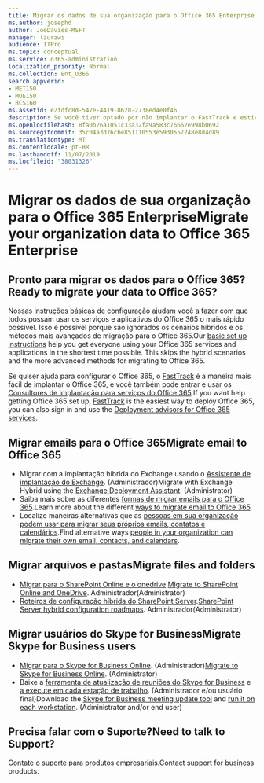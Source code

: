 ```yaml
---
title: Migrar os dados de sua organização para o Office 365 Enterprise
ms.author: josephd
author: JoeDavies-MSFT
manager: laurawi
audience: ITPro
ms.topic: conceptual
ms.service: o365-administration
localization_priority: Normal
ms.collection: Ent_O365
search.appverid:
- MET150
- MOE150
- BCS160
ms.assetid: e2fdfc8d-547e-4419-8628-2738ed4e0f46
description: Se você tiver optado por não implantar o FastTrack e estiver pronto para migrar dados para o Office 365, este é o lugar para começar.
ms.openlocfilehash: 8fa0b26a1051c33a32fa9a583c76662e998b0692
ms.sourcegitcommit: 35c04a3d76cbe851110553e5930557248e8d4d89
ms.translationtype: MT
ms.contentlocale: pt-BR
ms.lasthandoff: 11/07/2019
ms.locfileid: "38031326"
---
```

# <a name="migrate-your-organization-data-to-office-365-enterprise"></a><span data-ttu-id="190ed-103">Migrar os dados de sua organização para o Office 365 Enterprise</span><span class="sxs-lookup"><span data-stu-id="190ed-103">Migrate your organization data to Office 365 Enterprise</span></span>

## <a name="ready-to-migrate-your-data-to-office-365"></a><span data-ttu-id="190ed-104">Pronto para migrar os dados para o Office 365?</span><span class="sxs-lookup"><span data-stu-id="190ed-104">Ready to migrate your data to Office 365?</span></span>

<span data-ttu-id="190ed-p101">Nossas [instruções básicas de configuração](https://support.office.com/article/Set-up-Office-365-for-business-6a3a29a0-e616-4713-99d1-15eda62d04fa) ajudam você a fazer com que todos possam usar os serviços e aplicativos do Office 365 o mais rápido possível. Isso é possível porque são ignorados os cenários híbridos e os métodos mais avançados de migração para o Office 365.</span><span class="sxs-lookup"><span data-stu-id="190ed-p101">Our [basic set up instructions](https://support.office.com/article/Set-up-Office-365-for-business-6a3a29a0-e616-4713-99d1-15eda62d04fa) help you get everyone using your Office 365 services and applications in the shortest time possible. This skips the hybrid scenarios and the more advanced methods for migrating to Office 365.</span></span> 
  
<span data-ttu-id="190ed-107">Se quiser ajuda para configurar o Office 365, o [FastTrack](https://fasttrack.microsoft.com/office) é a maneira mais fácil de implantar o Office 365, e você também pode entrar e usar os [Consultores de implantação para serviços do Office 365](deployment-advisors-for-office-365.md).</span><span class="sxs-lookup"><span data-stu-id="190ed-107">If you want help getting Office 365 set up, [FastTrack](https://fasttrack.microsoft.com/office) is the easiest way to deploy Office 365, you can also sign in and use the [Deployment advisors for Office 365 services](deployment-advisors-for-office-365.md).</span></span>

## <a name="migrate-email-to-office-365"></a><span data-ttu-id="190ed-108">Migrar emails para o Office 365</span><span class="sxs-lookup"><span data-stu-id="190ed-108">Migrate email to Office 365</span></span>
- <span data-ttu-id="190ed-p102">Migrar com a implantação híbrida do Exchange usando o [Assistente de implantação do Exchange](https://technet.microsoft.com/exdeploy2013). (Administrador)</span><span class="sxs-lookup"><span data-stu-id="190ed-p102">Migrate with Exchange Hybrid using the [Exchange Deployment Assistant](https://technet.microsoft.com/exdeploy2013). (Administrator)</span></span>
- <span data-ttu-id="190ed-111">Saiba mais sobre as diferentes [formas de migrar emails para o Office 365](https://support.office.com/article/Ways-to-migrate-multiple-email-accounts-to-Office-365-0a4913fe-60fb-498f-9155-a86516418842).</span><span class="sxs-lookup"><span data-stu-id="190ed-111">Learn more about the different [ways to migrate email to Office 365](https://support.office.com/article/Ways-to-migrate-multiple-email-accounts-to-Office-365-0a4913fe-60fb-498f-9155-a86516418842).</span></span>
- <span data-ttu-id="190ed-112">Localize maneiras alternativas que as [pessoas em sua organização podem usar para migrar seus próprios emails, contatos e calendários](https://support.office.com/article/Migrate-email-and-contacts-to-Office-365-for-business-a3e3bddb-582e-4133-8670-e61b9f58627e).</span><span class="sxs-lookup"><span data-stu-id="190ed-112">Find alternative ways [people in your organization can migrate their own email, contacts, and calendars](https://support.office.com/article/Migrate-email-and-contacts-to-Office-365-for-business-a3e3bddb-582e-4133-8670-e61b9f58627e).</span></span>

## <a name="migrate-files-and-folders"></a><span data-ttu-id="190ed-113">Migrar arquivos e pastas</span><span class="sxs-lookup"><span data-stu-id="190ed-113">Migrate files and folders</span></span>
- <span data-ttu-id="190ed-114">[Migrar para o SharePoint Online e o onedrive](https://docs.microsoft.com/sharepointmigration/migrate-to-sharepoint-online).</span><span class="sxs-lookup"><span data-stu-id="190ed-114">[Migrate to SharePoint Online and OneDrive](https://docs.microsoft.com/sharepointmigration/migrate-to-sharepoint-online).</span></span> <span data-ttu-id="190ed-115">Administrador</span><span class="sxs-lookup"><span data-stu-id="190ed-115">(Administrator)</span></span>
- <span data-ttu-id="190ed-116">[Roteiros de configuração híbrida do SharePoint Server](https://docs.microsoft.com/SharePoint/hybrid/configuration-roadmaps).</span><span class="sxs-lookup"><span data-stu-id="190ed-116">[SharePoint Server hybrid configuration roadmaps](https://docs.microsoft.com/SharePoint/hybrid/configuration-roadmaps).</span></span> <span data-ttu-id="190ed-117">Administrador</span><span class="sxs-lookup"><span data-stu-id="190ed-117">(Administrator)</span></span>

## <a name="migrate-skype-for-business-users"></a><span data-ttu-id="190ed-118">Migrar usuários do Skype for Business</span><span class="sxs-lookup"><span data-stu-id="190ed-118">Migrate Skype for Business users</span></span>
- <span data-ttu-id="190ed-p105">[Migrar para o Skype for Business Online](https://technet.microsoft.com/library/jj204969.aspx). (Administrador)</span><span class="sxs-lookup"><span data-stu-id="190ed-p105">[Migrate to Skype for Business Online](https://technet.microsoft.com/library/jj204969.aspx). (Administrator)</span></span>
- <span data-ttu-id="190ed-p106">Baixe a [ferramenta de atualização de reuniões do Skype for Business](https://www.microsoft.com/download/details.aspx?id=51659) e [a execute em cada estação de trabalho](https://support.office.com/article/Meeting-Update-Tool-for-Skype-for-Business-and-Lync-2b525fe6-ed0f-4331-b533-c31546fcf4d4). (Administrador e/ou usuário final)</span><span class="sxs-lookup"><span data-stu-id="190ed-p106">Download the [Skype for Business meeting update tool](https://www.microsoft.com/download/details.aspx?id=51659) and [run it on each workstation](https://support.office.com/article/Meeting-Update-Tool-for-Skype-for-Business-and-Lync-2b525fe6-ed0f-4331-b533-c31546fcf4d4). (Administrator and/or end user)</span></span>
  
## <a name="need-to-talk-to-support"></a><span data-ttu-id="190ed-123">Precisa falar com o Suporte?</span><span class="sxs-lookup"><span data-stu-id="190ed-123">Need to talk to Support?</span></span>
<span data-ttu-id="190ed-124">[Contate o suporte](https://support.office.com/article/32a17ca7-6fa0-4870-8a8d-e25ba4ccfd4b) para produtos empresariais.</span><span class="sxs-lookup"><span data-stu-id="190ed-124">[Contact support](https://support.office.com/article/32a17ca7-6fa0-4870-8a8d-e25ba4ccfd4b) for business products.</span></span>
